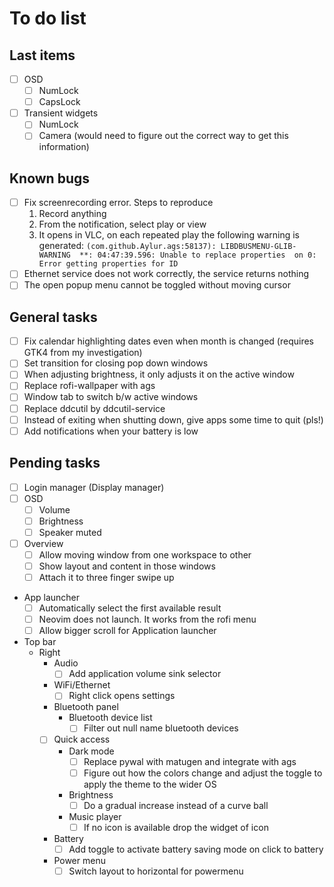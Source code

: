 # To do list

## Last items

- [ ] OSD
  - [ ] NumLock
  - [ ] CapsLock
- [ ] Transient widgets
  - [ ] NumLock
  - [ ] Camera (would need to figure out the correct way to get this information)

## Known bugs

- [ ] Fix screenrecording error. Steps to reproduce
  1. Record anything
  2. From the notification, select play or view
  3. It opens in VLC, on each repeated play the following
     warning is generated: `(com.github.Aylur.ags:58137): LIBDBUSMENU-GLIB-WARNING  **: 04:47:39.596: Unable to replace properties  on 0: Error getting properties for ID`
- [ ] Ethernet service does not work correctly, the service returns nothing
- [ ] The open popup menu cannot be toggled without moving cursor

## General tasks

- [ ] Fix calendar highlighting dates even when month is changed
  (requires GTK4 from my investigation)
- [ ] Set transition for closing pop down windows
- [ ] When adjusting brightness, it only adjusts it on the active window
- [ ] Replace rofi-wallpaper with ags
- [ ] Window tab to switch b/w active windows
- [ ] Replace ddcutil by ddcutil-service
- [ ] Instead of exiting when shutting down, give apps some time to quit (pls!)
- [ ] Add notifications when your battery is low

## Pending tasks

- [ ] Login manager (Display manager)
- [ ] OSD
  - [ ] Volume
  - [ ] Brightness
  - [ ] Speaker muted
- [ ] Overview
  - [ ] Allow moving window from one workspace to other
  - [ ] Show layout and content in those windows
  - [ ] Attach it to three finger swipe up
- App launcher
  - [ ] Automatically select the first available result
  - [ ] Neovim does not launch. It works from the rofi menu
  - [ ] Allow bigger scroll for Application launcher
- Top bar
  - Right
    - Audio
      - [ ] Add application volume sink selector
    - WiFi/Ethernet
      - [ ] Right click opens settings
    - Bluetooth panel
      - Bluetooth device list
        - [ ] Filter out null name bluetooth devices
    - [ ] Quick access
      - Dark mode
        - [ ] Replace pywal with matugen and integrate with ags
        - [ ] Figure out how the colors change and adjust the toggle to
          apply the theme to the wider OS
      - Brightness
        - [ ] Do a gradual increase instead of a curve ball
      - Music player
        - [ ] If no icon is available drop the widget of icon
    - Battery
      - [ ] Add toggle to activate battery saving mode on click to battery
    - Power menu
      - [ ] Switch layout to horizontal for powermenu
